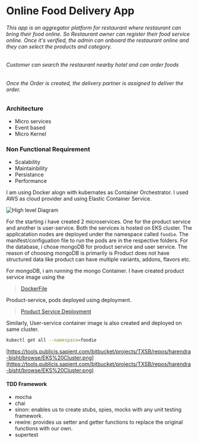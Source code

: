 # Online Food Delivery App
###### This app is an aggregator platform for restaurant where restaurant can bring their food online. So Restaurant owner can register their food service online. Once it's verified, the admin can onboard the restaurant online and they can select the products and category. 
###### Customer can search the restaurant nearby hotel and can order foods
###### Once the Order is created, the delivery partner is assigned to deliver the order.

### Architecture
- Micro services
- Event based
- Micro Kernel

### Non Functional Requirement
- Scalability
- Maintainbility
- Persistance
- Performance

I am using Docker alogn with kubernates as Container Orchestrator. 
I used AWS as cloud provider and using Elastic Container Service.

![High level Diagram](https://tools.publicis.sapient.com/bitbucket/projects/TXSB/repos/harendra-bisht/browse/high-level-diagram.png)

For the starting i have created 2 microservices. One for the product service and another is user-service. Both the services is hosted on EKS cluster. The applicatation nodes are deployed under the namespace called `foodie`.
The manifest/configuation file to run the pods are in the respective folders.
For the database, i chose mongoDB for product service and user service. The reason of choosing mongoDB is primarily is Product does not have structured data like product can have multiple variants, addons, flavors etc. 

For mongoDB, i am running the mongo Container.
I have created product service image using the
> [DockerFile](https://tools.publicis.sapient.com/bitbucket/projects/TXSB/repos/harendra-bisht/browse/products-service/Dockerfile)

Product-service, pods deployed using deployment.
> [Product Service Deployment](https://tools.publicis.sapient.com/bitbucket/projects/TXSB/repos/harendra-bisht/browse/products-service/product-service.deployment.yaml)

Similarly, User-service container image is also created and deployed on same cluster.

```sh
kubectl get all --namespace=foodie
```
[https://tools.publicis.sapient.com/bitbucket/projects/TXSB/repos/harendra-bisht/browse/EKS%20Cluster.png](https://tools.publicis.sapient.com/bitbucket/projects/TXSB/repos/harendra-bisht/browse/EKS%20Cluster.png)

#### TDD Framework
- mocha
- chai
- sinon: enables us to create stubs, spies, mocks with any unit testing framework.
- rewire: provides us setter and getter functions to replace the original functions with our own.
- supertest 